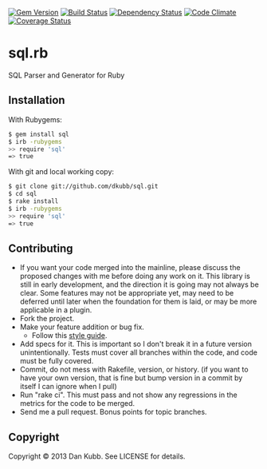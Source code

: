[![Gem Version](https://badge.fury.io/rb/sql.png)][gem]
[![Build Status](https://secure.travis-ci.org/dkubb/sql.png?branch=master)][travis]
[![Dependency Status](https://gemnasium.com/dkubb/sql.png)][gemnasium]
[![Code Climate](https://codeclimate.com/github/dkubb/sql.png)][codeclimate]
[![Coverage Status](https://coveralls.io/repos/dkubb/sql/badge.png?branch=master)][coveralls]

[gem]: https://rubygems.org/gems/sql
[travis]: https://travis-ci.org/dkubb/sql
[gemnasium]: https://gemnasium.com/dkubb/sql
[codeclimate]: https://codeclimate.com/github/dkubb/sql
[coveralls]: https://coveralls.io/r/dkubb/sql

sql.rb
======

SQL Parser and Generator for Ruby

Installation
------------

With Rubygems:

```bash
$ gem install sql
$ irb -rubygems
>> require 'sql'
=> true
```

With git and local working copy:

```bash
$ git clone git://github.com/dkubb/sql.git
$ cd sql
$ rake install
$ irb -rubygems
>> require 'sql'
=> true
```

Contributing
-------------

* If you want your code merged into the mainline, please discuss the proposed changes with me before doing any work on it. This library is still in early development, and the direction it is going may not always be clear. Some features may not be appropriate yet, may need to be deferred until later when the foundation for them is laid, or may be more applicable in a plugin.
* Fork the project.
* Make your feature addition or bug fix.
  * Follow this [style guide](https://github.com/dkubb/styleguide).
* Add specs for it. This is important so I don't break it in a future version unintentionally. Tests must cover all branches within the code, and code must be fully covered.
* Commit, do not mess with Rakefile, version, or history. (if you want to have your own version, that is fine but bump version in a commit by itself I can ignore when I pull)
* Run "rake ci". This must pass and not show any regressions in the metrics for the code to be merged.
* Send me a pull request. Bonus points for topic branches.

Copyright
---------

Copyright &copy; 2013 Dan Kubb. See LICENSE for details.
